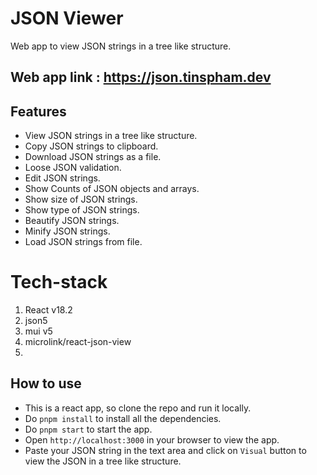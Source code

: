 # JSON Viewer

Web app to view JSON strings in a tree like structure.

## Web app link : https://json.tinspham.dev

## Features

- View JSON strings in a tree like structure.
- Copy JSON strings to clipboard.
- Download JSON strings as a file.
- Loose JSON validation.
- Edit JSON strings.
- Show Counts of JSON objects and arrays.
- Show size of JSON strings.
- Show type of JSON strings.
- Beautify JSON strings.
- Minify JSON strings.
- Load JSON strings from file.

# Tech-stack
1. React v18.2
2. json5
3. mui v5
4. microlink/react-json-view
5. 

## How to use

- This is a react app, so clone the repo and run it locally.
- Do `pnpm install` to install all the dependencies.
- Do `pnpm start` to start the app.
- Open `http://localhost:3000` in your browser to view the app.
- Paste your JSON string in the text area and click on `Visual` button to view the JSON in a tree like structure.

